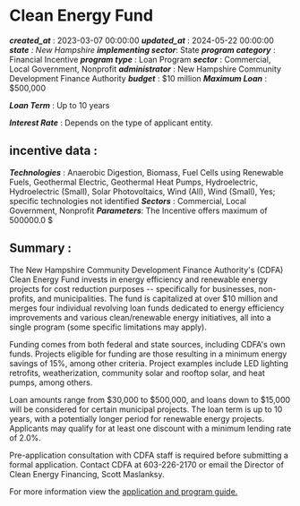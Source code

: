# Clean Energy Fund 
 ***created_at*** : 2023-03-07 00:00:00 
 ***updated_at*** : 2024-05-22 00:00:00 
 ***state** : New Hampshire 
 **implementing sector***: State 
 ***program category*** : Financial Incentive 
 ***program type*** : Loan Program 
 ***sector*** : Commercial, Local Government, Nonprofit 
 ***administrator*** : New Hampshire Community Development Finance Authority 
 ***budget*** : $10 million 
 ***Maximum Loan*** : $500,000

 
 ***Loan Term*** : Up to 10 years

 
 ***Interest Rate*** : Depends on the type of applicant entity.

 
 ## incentive data : 
 ***Technologies*** : Anaerobic Digestion, Biomass, Fuel Cells using Renewable Fuels, Geothermal Electric, Geothermal Heat Pumps, Hydroelectric, Hydroelectric (Small), Solar Photovoltaics, Wind (All), Wind (Small), Yes; specific technologies not identified 
 ***Sectors*** : Commercial, Local Government, Nonprofit 
 ***Parameters***: The Incentive offers maximum of 500000.0 $ 
 
 ## Summary : 
 The New Hampshire Community Development Finance Authority's (CDFA) Clean
Energy Fund invests in energy efficiency and renewable energy projects for
cost reduction purposes -- specifically for businesses, non-profits, and
municipalities. The fund is capitalized at over $10 million and merges four
individual revolving loan funds dedicated to energy efficiency improvements
and various clean/renewable energy initiatives, all into a single program
(some specific limitations may apply).

Funding comes from both federal and state sources, including CDFA's own funds.
Projects eligible for funding are those resulting in a minimum energy savings
of 15%, among other criteria. Project examples include LED lighting retrofits,
weatherization, community solar and rooftop solar, and heat pumps, among
others.

Loan amounts range from $30,000 to $500,000, and loans down to $15,000 will be
considered for certain municipal projects. The loan term is up to 10 years,
with a potentially longer period for renewable energy projects. Applicants may
qualify for at least one discount with a minimum lending rate of 2.0%.

Pre-application consultation with CDFA staff is required before submitting a
formal application. Contact CDFA at 603-226-2170 or email the Director of
Clean Energy Financing, Scott Maslanksy.

For more information view the [application and program
guide.](https://resources.nhcdfa.org/programs/clean-energy-fund/application/)

 
 